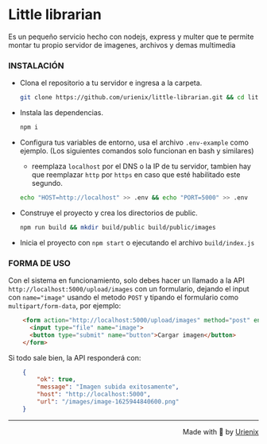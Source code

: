 # Little librarian

Es un pequeño servicio hecho con nodejs, express y multer que te permite montar tu propio servidor de imagenes, archivos y demas multimedia

### INSTALACIÓN

 - Clona el repositorio a tu servidor e ingresa a la carpeta.
    ```bash
    git clone https://github.com/urienix/little-librarian.git && cd little-librarian
    ```

 - Instala las dependencias.
    ```bash
    npm i
    ```

 - Configura tus variables de entorno, usa el archivo ```.env-example``` como ejemplo. (Los siguientes comandos solo funcionan en bash y similares)
    - reemplaza ```localhost``` por el DNS o la IP de tu servidor, tambien hay que reemplazar ```http``` por ```https``` en caso que esté habilitado este segundo.
    ```bash
    echo "HOST=http://localhost" >> .env && echo "PORT=5000" >> .env
    ```

 - Construye el proyecto y crea los directorios de public.
    ```bash
    npm run build && mkdir build/public build/public/images
    ```

 - Inicia el proyecto con ```npm start``` o ejecutando el archivo ```build/index.js```


### FORMA DE USO
Con el sistema en funcionamiento, solo debes hacer un llamado a la API ```http://localhost:5000/upload/images``` con un formulario, dejando el input con ```name="image"``` usando el metodo ```POST``` y tipando el formulario como ```multipart/form-data```, por ejemplo:

```html
    <form action="http://localhost:5000/upload/images" method="post" enctype="multipart/form-data">
      <input type="file" name="image">
      <button type="submit" name="button">Cargar imagen</button>
    </form>
```

Si todo sale bien, la API responderá con:
```json
    {
        "ok": true,
        "message": "Imagen subida exitosamente",
        "host": "http://localhost:5000",
        "url": "/images/image-1625944840600.png"
    }
```


---
<div style="text-align: right;">
    Made with 💙 by <a href="https://urienix.moe" target="_blank">Urienix</a>
</div>
